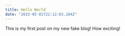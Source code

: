 ```yaml
---
title: Hello World
date: "2015-05-01T22:12:03.284Z"
---
```


This is my first post on my new fake blog! How exciting!
